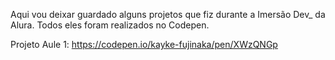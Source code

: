 Aqui vou deixar guardado alguns projetos que fiz durante a Imersão Dev_ da Alura.
Todos eles foram realizados no Codepen.

Projeto Aule 1: https://codepen.io/kayke-fujinaka/pen/XWzQNGp
